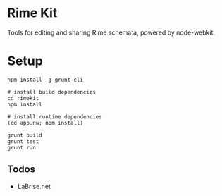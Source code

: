 # Rime Kit

Tools for editing and sharing Rime schemata, powered by node-webkit.

# Setup

```
npm install -g grunt-cli

# install build dependencies
cd rimekit
npm install

# install runtime dependencies
(cd app.nw; npm install)

grunt build
grunt test
grunt run
```

## Todos

- LaBrise.net
